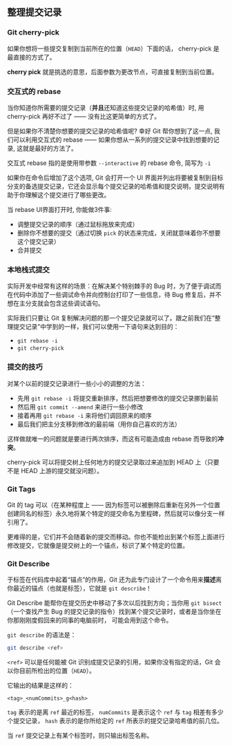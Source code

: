 ## 整理提交记录

 

### Git cherry-pick

如果你想将一些提交复制到当前所在的位置（`HEAD`）下面的话， cherry-pick 是最直接的方式了。

**cherry pick** 就是挑选的意思，后面参数为更改节点，可直接复制到当前位置。

### 交互式的 rebase

当你知道你所需要的提交记录（**并且**还知道这些提交记录的哈希值）时, 用 cherry-pick 再好不过了 —— 没有比这更简单的方式了。

但是如果你不清楚你想要的提交记录的哈希值呢? 幸好 Git 帮你想到了这一点, 我们可以利用交互式的 rebase —— 如果你想从一系列的提交记录中找到想要的记录, 这就是最好的方法了。

交互式 rebase 指的是使用带参数 `--interactive` 的 rebase 命令, 简写为 `-i`

如果你在命令后增加了这个选项, Git 会打开一个 UI 界面并列出将要被复制到目标分支的备选提交记录，它还会显示每个提交记录的哈希值和提交说明，提交说明有助于你理解这个提交进行了哪些更改。

当 rebase UI界面打开时, 你能做3件事:

- 调整提交记录的顺序（通过鼠标拖放来完成）
- 删除你不想要的提交（通过切换 `pick` 的状态来完成，关闭就意味着你不想要这个提交记录）
- 合并提交

### 本地栈式提交

实际开发中经常有这样的场景：在解决某个特别棘手的 Bug 时，为了便于调试而在代码中添加了一些调试命令并向控制台打印了一些信息，待 Bug 修复后，并不想在主分支就会包含这些调试语句。

实际我们只要让 Git 复制解决问题的那一个提交记录就可以了。跟之前我们在“整理提交记录”中学到的一样，我们可以使用一下语句来达到目的：

- `git rebase -i`
- `git cherry-pick`

### 提交的技巧

对某个以前的提交记录进行一些小小的调整的方法：

- 先用 `git rebase -i` 将提交重新排序，然后把想要修改的提交记录挪到最前
- 然后用 `git commit --amend` 来进行一些小修改
- 接着再用 `git rebase -i` 来将他们调回原来的顺序
- 最后我们把主分支移到修改的最前端（用你自己喜欢的方法）

这样做就唯一的问题就是要进行两次排序，而这有可能造成由 rebase 而导致的**冲突**。

cherry-pick 可以将提交树上任何地方的提交记录取过来追加到 HEAD 上（只要不是 HEAD 上游的提交就没问题）。

### Git Tags

Git 的 tag 可以（在某种程度上 —— 因为标签可以被删除后重新在另外一个位置创建同名的标签）永久地将某个特定的提交命名为里程碑，然后就可以像分支一样引用了。

更难得的是，它们并不会随着新的提交而移动。你也不能检出到某个标签上面进行修改提交，它就像是提交树上的一个锚点，标识了某个特定的位置。

### Git Describe

于标签在代码库中起着“锚点”的作用，Git 还为此专门设计了一个命令用来**描述**离你最近的锚点（也就是标签），它就是 `git describe`！

Git Describe 能帮你在提交历史中移动了多次以后找到方向；当你用 `git bisect`（一个查找产生 Bug 的提交记录的指令）找到某个提交记录时，或者是当你坐在你那刚刚度假回来的同事的电脑前时， 可能会用到这个命令。

`git describe` 的语法是：

```bash
git describe <ref>
```

`<ref>` 可以是任何能被 Git 识别成提交记录的引用，如果你没有指定的话，Git 会以你目前所检出的位置（`HEAD`）。

它输出的结果是这样的：

```
<tag>_<numCommits>_g<hash>
```

`tag` 表示的是离 `ref` 最近的标签， `numCommits` 是表示这个 `ref` 与 `tag` 相差有多少个提交记录， `hash` 表示的是你所给定的 `ref` 所表示的提交记录哈希值的前几位。

当 `ref` 提交记录上有某个标签时，则只输出标签名称。
